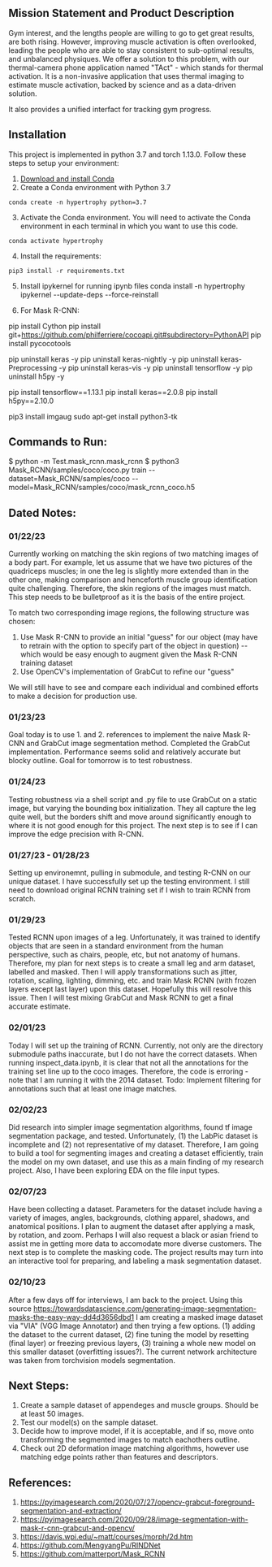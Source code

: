 ## Mission Statement and Product Description

Gym interest, and the lengths people are willing to go to get great results, are both rising. However, improving muscle activation is often overlooked, leading the people who are able to stay consistent to sub-optimal results, and unbalanced physiques. We offer a solution to this problem, with our thermal-camera phone application named "TAct" - which stands for thermal activation. It is a non-invasive application that uses thermal imaging to estimate muscle activation, backed by science and as a data-driven solution.

It also provides a unified interfact for tracking gym progress.

## Installation

This project is implemented in python 3.7 and torch 1.13.0. Follow these steps to setup your environment:

1. [Download and install Conda](https://conda.io/projects/conda/en/latest/user-guide/install/index.html "Download and install Conda")
2. Create a Conda environment with Python 3.7
```
conda create -n hypertrophy python=3.7
```
3. Activate the Conda environment. You will need to activate the Conda environment in each terminal in which you want to use this code.
```
conda activate hypertrophy
```
4. Install the requirements:
```
pip3 install -r requirements.txt
```
5. Install ipykernel for running ipynb files
conda install -n hypertrophy ipykernel --update-deps --force-reinstall

6. For Mask R-CNN:

pip install Cython
pip install git+https://github.com/philferriere/cocoapi.git#subdirectory=PythonAPI
pip install pycocotools

pip uninstall keras -y
pip uninstall keras-nightly -y
pip uninstall keras-Preprocessing -y
pip uninstall keras-vis -y
pip uninstall tensorflow -y
pip uninstall h5py -y

pip install tensorflow==1.13.1
pip install keras==2.0.8
pip install h5py==2.10.0

pip3 install imgaug
sudo apt-get install python3-tk

## Commands to Run:

$ python -m Test.mask_rcnn.mask_rcnn
$ python3 Mask_RCNN/samples/coco/coco.py train --dataset=Mask_RCNN/samples/coco --model=Mask_RCNN/samples/coco/mask_rcnn_coco.h5

## Dated Notes:

### 01/22/23

Currently working on matching the skin regions of two matching images of a body part. For example, let us assume that we have two pictures of the quadriceps muscles; in one the leg is slightly more extended than in the other one, making comparison and henceforth muscle group identification quite challenging. Therefore, the skin regions of the images must match. This step needs to be bulletproof as it is the basis of the entire project.

To match two corresponding image regions, the following structure was chosen:
1. Use Mask R-CNN to provide an initial "guess" for our object (may have to retrain with the option to specify part of the object in question)
 -- which would be easy enough to augment given the Mask R-CNN training dataset
2. Use OpenCV's implementation of GrabCut to refine our "guess"

We will still have to see and compare each individual and combined efforts to make a decision for production use.

### 01/23/23

Goal today is to use 1. and 2. references to implement the naive Mask R-CNN and GrabCut image segmentation method.
Completed the GrabCut implementation. Performance seems solid and relatively accurate but blocky outline.
Goal for tomorrow is to test robustness.

### 01/24/23

Testing robustness via a shell script and .py file to use GrabCut on a static image, but varying the bounding box initialization. They all capture the leg quite well, but the borders shift and move around significantly enough to where it is not good enough for this project.
The next step is to see if I can improve the edge precision with R-CNN.

### 01/27/23 - 01/28/23

Setting up environemnt, pulling in submodule, and testing R-CNN on our unique dataset.
I have successfully set up the testing environment. I still need to download original RCNN training set if I wish to train RCNN from scratch.

### 01/29/23

Tested RCNN upon images of a leg. Unfortunately, it was trained to identify objects that are seen in a standard environment from the human perspective, such as chairs, people, etc, but not anatomy of humans. Therefore, my plan for next steps is to create a small leg and arm dataset, labelled and masked. Then I will apply transformations such as jitter, rotation, scaling, lighting, dimming, etc. and train Mask RCNN (with frozen layers except last layer) upon this dataset. Hopefully this will resolve this issue. Then I will test mixing GrabCut and Mask RCNN to get a final accurate estimate.

### 02/01/23

Today I will set up the training of RCNN. Currently, not only are the directory submodule paths inaccurate, but I do not have the correct datasets.
When running inspect_data.ipynb, it is clear that not all the annotations for the training set line up to the coco images. Therefore, the code is erroring - note that I am running it with the 2014 dataset. Todo: Implement filtering for annotations such that at least one image matches.

### 02/02/23

Did research into simpler image segmentation algorithms, found tf image segmentation package, and tested. Unfortunately, (1) the LabPic dataset is incomplete and (2) not representative of my dataset. Therefore, I am going to build a tool for segmenting images and creating a dataset efficiently, train the model on my own dataset, and use this as a main finding of my research project. Also, I have been exploring EDA on the file input types. 

### 02/07/23

Have been collecting a dataset. Parameters for the dataset include having a variety of images, angles, backgrounds, clothing apparel, shadows, and anatomical positions. I plan to augment the dataset after applying a mask, by rotation, and zoom. Perhaps I will also request a black or asian friend to assist me in getting more data to accomodate more diverse customers. The next step is to complete the masking code. The project results may turn into an interactive tool for preparing, and labeling a mask segmentation dataset.

### 02/10/23

After a few days off for interviews, I am back to the project. Using this source https://towardsdatascience.com/generating-image-segmentation-masks-the-easy-way-dd4d3656dbd1 I am creating a masked image dataset via "VIA" (VGG Image Annotator) and then trying a few options. (1) adding the dataset to the current dataset, (2) fine tuning the model by resetting (final layer) or freezing previous layers, (3) training a whole new model on this smaller dataset (overfitting issues?). The current network architecture was taken from torchvision models segmentation.

## Next Steps:

1. Create a sample dataset of appendeges and muscle groups. Should be at least 50 images.
2. Test our model(s) on the sample dataset.
3. Decide how to improve model, if it is acceptable, and if so, move onto transforming the segmented images to match eachothers outline.
4. Check out 2D deformation image matching algorithms, however use matching edge points rather than features and descriptors.

## References:

1. https://pyimagesearch.com/2020/07/27/opencv-grabcut-foreground-segmentation-and-extraction/ 
2. https://pyimagesearch.com/2020/09/28/image-segmentation-with-mask-r-cnn-grabcut-and-opencv/ 
3. https://davis.wpi.edu/~matt/courses/morph/2d.htm 
4. https://github.com/MengyangPu/RINDNet 
5. https://github.com/matterport/Mask_RCNN 
